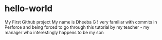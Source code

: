 # hello-world
My First Github project
My name is Dheeba G ! very familiar with commits in Perforce and being forced to go through this tutorial by my teacher - my manager who interestingly happens to be my son 
